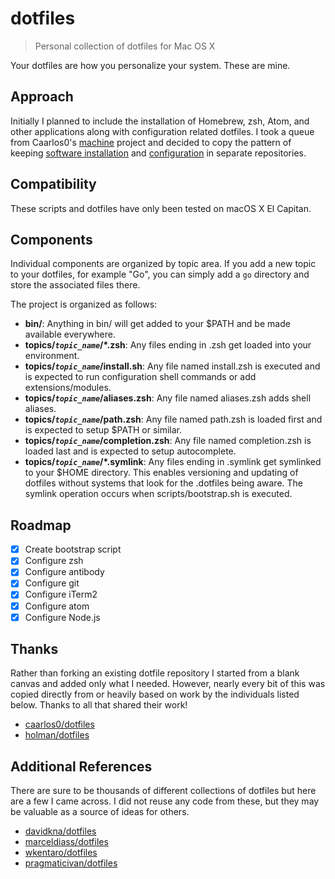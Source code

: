 # dotfiles
> Personal collection of dotfiles for Mac OS X

Your dotfiles are how you personalize your system. These are mine.

## Approach

Initially I planned to include the installation of Homebrew, zsh, Atom, and
other applications along with configuration related dotfiles.  I took a queue
from Caarlos0's [machine](https://github.com/caarlos0/machine) project and
decided to copy the pattern of keeping [software installation](https://github.com/frankhinek/mac-setup) and
[configuration](https://github.com/frankhinek/dotfiles) in separate repositories.

## Compatibility

These scripts and dotfiles have only been tested on macOS X El Capitan.

## Components

Individual components are organized by topic area. If you add a new topic to your dotfiles, for example "Go", you can simply add a `go` directory and store the associated files there.

The project is organized as follows:

* **bin/**: Anything in bin/ will get added to your $PATH and be made available everywhere.
* **topics/*`topic_name`*/*.zsh**: Any files ending in .zsh get loaded into your environment.
* **topics/*`topic_name`*/install.sh**: Any file named install.zsh is executed and is expected to run configuration shell commands or add extensions/modules.
* **topics/*`topic_name`*/aliases.zsh**: Any file named aliases.zsh adds shell aliases.
* **topics/*`topic_name`*/path.zsh**: Any file named path.zsh is loaded first and is expected to setup $PATH or similar.
* **topics/*`topic_name`*/completion.zsh**: Any file named completion.zsh is loaded last and is expected to setup autocomplete.
* **topics/*`topic_name`*/*.symlink**: Any files ending in .symlink get symlinked to your $HOME directory. This enables versioning and updating of dotfiles without systems that look for the .dotfiles being aware.  The symlink operation occurs when scripts/bootstrap.sh is executed.

## Roadmap

- [x] Create bootstrap script
- [x] Configure zsh
- [x] Configure antibody
- [x] Configure git
- [x] Configure iTerm2
- [x] Configure atom
- [x] Configure Node.js

## Thanks

Rather than forking an existing dotfile repository I started from a blank canvas
and added only what I needed.  However, nearly every bit of this was copied
directly from or heavily based on work by the individuals listed below.
Thanks to all that shared their work!

* [caarlos0/dotfiles](https://github.com/caarlos0/dotfiles)
* [holman/dotfiles](https://github.com/holman/dotfiles)

## Additional References

There are sure to be thousands of different collections of dotfiles but here are
a few I came across.  I did not reuse any code from these, but they may be
valuable as a source of ideas for others.

* [davidkna/dotfiles](https://github.com/davidkna/dotfiles)
* [marceldiass/dotfiles](https://github.com/marceldiass/dotfiles)
* [wkentaro/dotfiles](https://github.com/wkentaro/dotfiles)
* [pragmaticivan/dotfiles](https://github.com/pragmaticivan/dotfiles)
